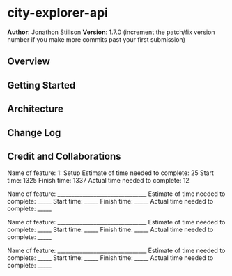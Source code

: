 # city-explorer-api

**Author**: Jonathon Stillson
**Version**: 1.7.0 (increment the patch/fix version number if you make more commits past your first submission)

## Overview
<!-- Provide a high level overview of what this application is and why you are building it, beyond the fact that it's an assignment for this class. (i.e. What's your problem domain?) -->

## Getting Started
<!-- What are the steps that a user must take in order to build this app on their own machine and get it running? -->

## Architecture
<!-- Provide a detailed description of the application design. What technologies (languages, libraries, etc) you're using, and any other relevant design information. -->

## Change Log
<!-- Use this area to document the iterative changes made to your application as each feature is successfully implemented. Use time stamps. Here's an example:

01-01-2001 4:59pm - Application now has a fully-functional express server, with a GET route for the location resource. -->

## Credit and Collaborations
<!-- Give credit (and a link) to other people or resources that helped you build this application. -->

Name of feature: 1: Setup
Estimate of time needed to complete: 25
Start time: 1325
Finish time: 1337
Actual time needed to complete: 12

Name of feature: ________________________________
Estimate of time needed to complete: _____
Start time: _____
Finish time: _____
Actual time needed to complete: _____

Name of feature: ________________________________
Estimate of time needed to complete: _____
Start time: _____
Finish time: _____
Actual time needed to complete: _____

Name of feature: ________________________________
Estimate of time needed to complete: _____
Start time: _____
Finish time: _____
Actual time needed to complete: _____